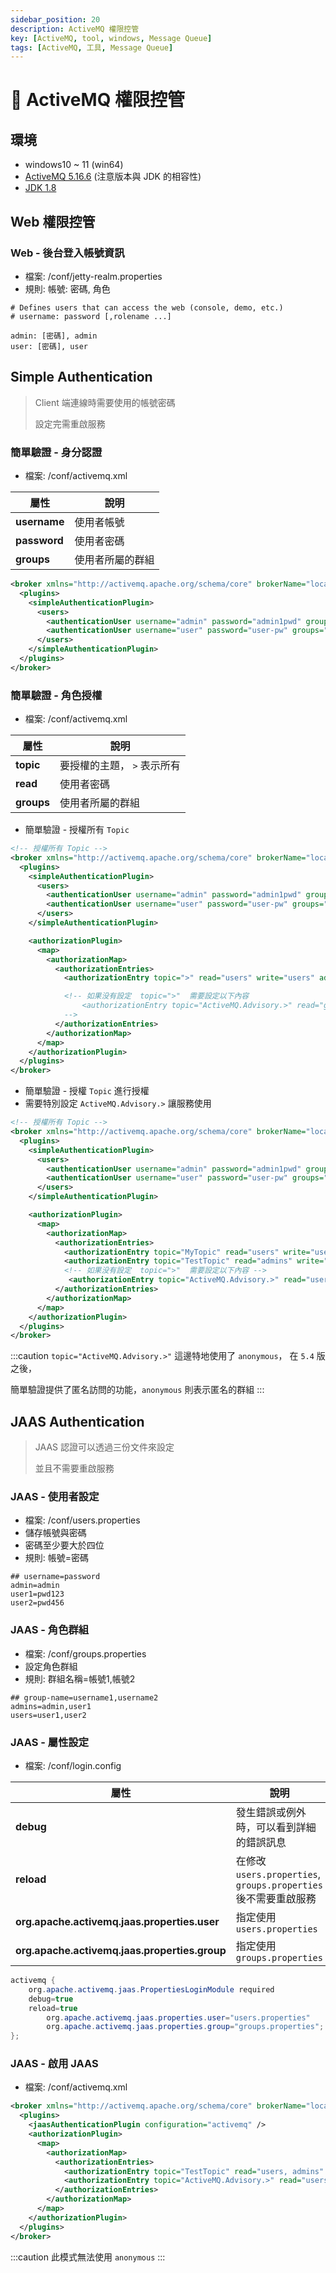 ```yaml
---
sidebar_position: 20
description: ActiveMQ 權限控管 
key: [ActiveMQ, tool, windows, Message Queue]
tags: [ActiveMQ, 工具, Message Queue]
---
```


# 🧣 ActiveMQ 權限控管

## 環境

- windows10 ~ 11 (win64)
- [ActiveMQ 5.16.6](https://activemq.apache.org/activemq-5016006-release) (注意版本與 JDK 的相容性)
- [JDK 1.8](https://blog.lychicken.com/docs/daylilyTool/toolScoop/setJdk)

## Web 權限控管

### Web - 後台登入帳號資訊

- 檔案: /conf/jetty-realm.properties
- 規則: 帳號: 密碼, 角色

```shell
# Defines users that can access the web (console, demo, etc.)
# username: password [,rolename ...]

admin: [密碼], admin
user: [密碼], user
```

## Simple Authentication

> Client 端連線時需要使用的帳號密碼
>
> 設定完需重啟服務

### 簡單驗證 - 身分認證

- 檔案: /conf/activemq.xml

| 屬性 | 說明 |
|---|---|
|**username** | 使用者帳號 |
|**password** | 使用者密碼 |
|**groups** | 使用者所屬的群組 |

```xml
<broker xmlns="http://activemq.apache.org/schema/core" brokerName="localhost" dataDirectory="${activemq.data}">
  <plugins>
    <simpleAuthenticationPlugin>
      <users>
        <authenticationUser username="admin" password="admin1pwd" groups="admins"/>
        <authenticationUser username="user" password="user-pw" groups="users"/>
      </users>
    </simpleAuthenticationPlugin>
  </plugins>
</broker>
```

### 簡單驗證 - 角色授權

- 檔案: /conf/activemq.xml

| 屬性 | 說明 |
|---|---|
|**topic** | 要授權的主題， `>` 表示所有 |
|**read** | 使用者密碼 |
|**groups** | 使用者所屬的群組 |

- 簡單驗證 - 授權所有 `Topic`

```xml
<!-- 授權所有 Topic -->
<broker xmlns="http://activemq.apache.org/schema/core" brokerName="localhost" dataDirectory="${activemq.data}">
  <plugins>
    <simpleAuthenticationPlugin>
      <users>
        <authenticationUser username="admin" password="admin1pwd" groups="admins"/>
        <authenticationUser username="user" password="user-pw" groups="users"/>
      </users>
    </simpleAuthenticationPlugin>

    <authorizationPlugin>
      <map>
        <authorizationMap>
          <authorizationEntries>
            <authorizationEntry topic=">" read="users" write="users" admin="users, admins"/>

            <!-- 如果没有設定  topic=">"  需要設定以下內容
                <authorizationEntry topic="ActiveMQ.Advisory.>" read="guests, users" write="guests,users" admin="guests,users"/>
            -->
          </authorizationEntries>
        </authorizationMap>
      </map>
    </authorizationPlugin>
  </plugins>
</broker>
```

- 簡單驗證 - 授權 `Topic` 進行授權
- 需要特別設定 `ActiveMQ.Advisory.>` 讓服務使用

```xml
<!-- 授權所有 Topic -->
<broker xmlns="http://activemq.apache.org/schema/core" brokerName="localhost" dataDirectory="${activemq.data}">
  <plugins>
    <simpleAuthenticationPlugin>
      <users>
        <authenticationUser username="admin" password="admin1pwd" groups="admins"/>
        <authenticationUser username="user" password="user-pw" groups="users"/>
      </users>
    </simpleAuthenticationPlugin>

    <authorizationPlugin>
      <map>
        <authorizationMap>
          <authorizationEntries>
            <authorizationEntry topic="MyTopic" read="users" write="users" admin="users, admins"/>
            <authorizationEntry topic="TestTopic" read="admins" write="users" admin="users, admins"/>
            <!-- 如果没有設定  topic=">"  需要設定以下內容 -->
             <authorizationEntry topic="ActiveMQ.Advisory.>" read="users, admins" write="anonymous, users, admins" admin="anonymous, users, admins"/>
          </authorizationEntries>
        </authorizationMap>
      </map>
    </authorizationPlugin>
  </plugins>
</broker>
```

:::caution
`topic="ActiveMQ.Advisory.>"` 這邊特地使用了 `anonymous`， 在 `5.4` 版之後，

簡單驗證提供了匿名訪問的功能，`anonymous` 則表示匿名的群組
:::

## JAAS Authentication

> JAAS 認證可以透過三份文件來設定
>
> 並且不需要重啟服務

### JAAS - 使用者設定

- 檔案: /conf/users.properties
- 儲存帳號與密碼
- 密碼至少要大於四位
- 規則: 帳號=密碼

```shell
## username=password
admin=admin
user1=pwd123
user2=pwd456
```

### JAAS - 角色群組

- 檔案: /conf/groups.properties
- 設定角色群組
- 規則: 群組名稱=帳號1,帳號2

```shell
## group-name=username1,username2
admins=admin,user1
users=user1,user2
```

### JAAS - 屬性設定

- 檔案: /conf/login.config

| 屬性 | 說明 |
|---|---|
|**debug** | 發生錯誤或例外時，可以看到詳細的錯誤訊息 |
|**reload** | 在修改 `users.properties`, `groups.properties` 後不需要重啟服務 |
|**org.apache.activemq.jaas.properties.user** | 指定使用 `users.properties` |
|**org.apache.activemq.jaas.properties.group** | 指定使用 `groups.properties` |

```java
activemq {
    org.apache.activemq.jaas.PropertiesLoginModule required
    debug=true
    reload=true
        org.apache.activemq.jaas.properties.user="users.properties"
        org.apache.activemq.jaas.properties.group="groups.properties";
};
```

### JAAS - 啟用 JAAS

- 檔案: /conf/activemq.xml

```xml
<broker xmlns="http://activemq.apache.org/schema/core" brokerName="localhost" dataDirectory="${activemq.data}">
  <plugins>
    <jaasAuthenticationPlugin configuration="activemq" />
    <authorizationPlugin>
      <map>
        <authorizationMap>
          <authorizationEntries>
            <authorizationEntry topic="TestTopic" read="users, admins" write="users, admins" admin="users, admins"/>
            <authorizationEntry topic="ActiveMQ.Advisory.>" read="users, admins" write="users, admins" admin="users, admins"/>
          </authorizationEntries>
        </authorizationMap>
      </map>
    </authorizationPlugin>
  </plugins>
</broker>
```

:::caution
此模式無法使用 `anonymous`
:::
